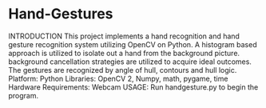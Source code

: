 # Hand-Gestures
INTRODUCTION This project implements a hand recognition and hand gesture recognition system utilizing OpenCV on Python.
A histogram based approach is utilized to isolate out a hand from the background picture. background cancellation strategies are utilized to acquire ideal outcomes. The gestures are recognized by angle of hull, contours and hull logic. Platform: Python Libraries: OpenCV 2, Numpy, math, pygame, time Hardware Requirements:  Webcam USAGE: Run handgesture.py to begin the program.
